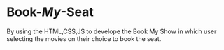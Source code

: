 # Book-_My_-Seat
By using the HTML,CSS,JS to develope the Book My Show in which user selecting the movies on their choice  to book the seat.
